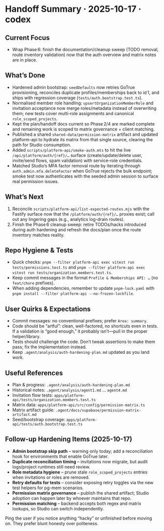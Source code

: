 # Handoff Summary · 2025-10-17 · codex

## Current Focus
- Wrap Phase 6: finish the documentation/cleanup sweep (TODO removal, route inventory validation) now that the auth overview and matrix notes are in place.

## What’s Done
- Hardened admin bootstrap: `seedDefaults` now retries GoTrue provisioning, reconciles duplicate profiles/memberships back to id 1, and ships with regression coverage (`tests/auth.bootstrap.test.ts`).
- Normalised member role handling: `upsertOrganizationMemberRole` and invitation acceptance now merge roles/metadata instead of overwriting them; new tests cover multi-role assignments and canonical `role_scoped_projects`.
- Kept the plan/handoff docs current so Phase 2/4 are marked complete and remaining work is scoped to matrix governance + client matching.
- Published a shared `shared-data/permission-matrix` artifact and updated platform-api to hydrate its matrix from that single source, clearing the path for Studio consumption.
- Added `scripts/platform-api/smoke-auth.mts` to hit the live `/api/platform/auth/{ref}/…` surface (create/update/delete user, invite/send flows, spam validation) with service-role credentials.
- Matched Studio’s MFA factor removal route by iterating through `auth.admin.mfa.deleteFactor` when GoTrue rejects the bulk endpoint; smoke test now authenticates with the seeded admin session to surface real permission issues.

## What’s Next
1. Reconcile `scripts/platform-api/list-expected-routes.mjs` with the Fastify surface now that the `/platform/auth/{ref}/…` proxies exist; call out any lingering gaps (e.g., analytics log-drain routes).
2. Finish the Phase 6 cleanup sweep: retire TODOs/hacks introduced during auth hardening and refresh the docs/plan once the route inventory matches reality.

## Repo Hygiene & Tests
- Quick checks: `pnpm --filter platform-api exec vitest run tests/permissions.test.ts` and `pnpm --filter platform-api exec vitest run tests/organization.members.test.ts`.
- Keep commit messages in the format `Profile & Memberships API: …` (no `feat/chore` prefixes).
- When adding dependencies, remember to update `pnpm-lock.yaml` with `pnpm install --filter platform-api --no-frozen-lockfile`.

## User Quirks & Expectations
- Commit messages: no conventional prefixes; prefer `Area: summary`.
- Code should be “artful”: clean, well-factored, no shortcuts even in tests. If a validation is “good enough,” it probably isn’t—pull in the proper helper/library.
- Tests should challenge the code. Don’t tweak assertions to make them pass; fix the implementation instead.
- Keep `.agent/analysis/auth-hardening-plan.md` updated as you land work.

## Useful References
- Plan & progress: `.agent/analysis/auth-hardening-plan.md`
- Historical notes: `.agent/analysis/agent1.md` … `agent4.md`
- Invitation flow tests: `apps/platform-api/tests/organization.members.test.ts`
- Matrix data: `apps/platform-api/src/config/permission-matrix.ts`
- Matrix artifact guide: `.agent/docs/supabase/permission-matrix-artifact.md`
- Seed/bootstrap coverage: `apps/platform-api/tests/auth.bootstrap.test.ts`

## Follow-up Hardening Items (2025-10-17)
- **Admin bootstrap skip path** – warning only today; add a reconciliation hook for environments that enable GoTrue later.
- **Duplicate reconciliation timing** – invitations now migrate, but audit logs/project runtimes still need review.
- **Role metadata hygiene** – prune stale `role_scoped_projects` entries when invitations or roles are removed.
- **Retry defaults for tests** – consider exposing retry toggles via the new test helpers for pg-mem scenarios.
- **Permission matrix governance** – publish the shared artifact; Studio adoption can happen later by whoever maintains that repo.
- **Permission matching** – backend accepts both regex and matrix lookups, so Studio can switch independently.

Ping the user if you notice anything “hacky” or unfinished before moving on. They prefer blunt honesty over politeness.
